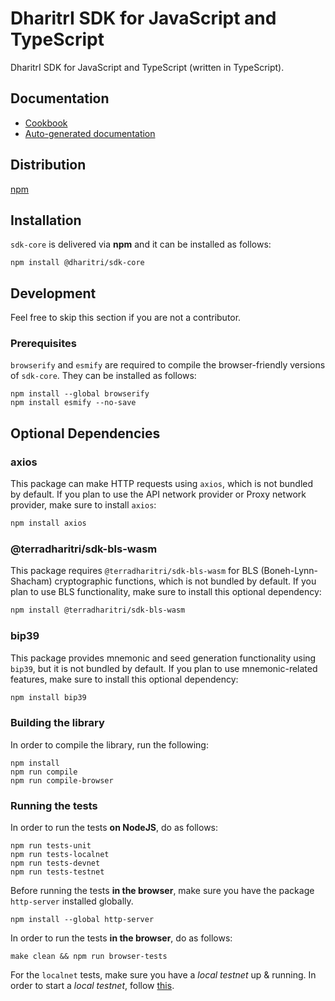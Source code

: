 # DharitrI SDK for JavaScript and TypeScript

DharitrI SDK for JavaScript and TypeScript (written in TypeScript).

## Documentation

- [Cookbook](https://docs.dharitri.com/sdk-and-tools/sdk-js/sdk-js-cookbook/)
- [Auto-generated documentation](https://dharitri.github.io/drt-sdk-js-core/)

## Distribution

[npm](https://www.npmjs.com/package/@dharitri/sdk-core)

## Installation

`sdk-core` is delivered via **npm** and it can be installed as follows:

```
npm install @dharitri/sdk-core
```

## Development

Feel free to skip this section if you are not a contributor.

### Prerequisites

`browserify` and `esmify` are required to compile the browser-friendly versions of `sdk-core`. They can be installed as follows:

```
npm install --global browserify
npm install esmify --no-save
```

## Optional Dependencies

### axios

This package can make HTTP requests using `axios`, which is not bundled by default. If you plan to use the API network provider or Proxy network provider, make sure to install `axios`:

```bash
npm install axios
```

### @terradharitri/sdk-bls-wasm

This package requires `@terradharitri/sdk-bls-wasm` for BLS (Boneh-Lynn-Shacham) cryptographic functions, which is not bundled by default. If you plan to use BLS functionality, make sure to install this optional dependency:

```bash
npm install @terradharitri/sdk-bls-wasm
```

### bip39

This package provides mnemonic and seed generation functionality using `bip39`, but it is not bundled by default. If you plan to use mnemonic-related features, make sure to install this optional dependency:

```bash
npm install bip39
```

### Building the library

In order to compile the library, run the following:

```
npm install
npm run compile
npm run compile-browser
```

### Running the tests

In order to run the tests **on NodeJS**, do as follows:

```
npm run tests-unit
npm run tests-localnet
npm run tests-devnet
npm run tests-testnet
```

Before running the tests **in the browser**, make sure you have the package `http-server` installed globally.

```
npm install --global http-server
```

In order to run the tests **in the browser**, do as follows:

```
make clean && npm run browser-tests
```

For the `localnet` tests, make sure you have a _local testnet_ up & running. In order to start a _local testnet_, follow [this](https://docs.dharitri.com/developers/setup-local-testnet/).
